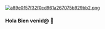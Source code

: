 [![a89e0f57f32f0cd961a267075b929bb2.png](https://i.postimg.cc/JzrmSYZz/a89e0f57f32f0cd961a267075b929bb2.png)](https://postimg.cc/1fjLqHvk)
### Hola Bien venid@ 👋

<!--
**Aioncron/Aioncron** is a ✨ _special_ ✨ repository because its `README.md` (this file) appears on your GitHub profile.

Here are some ideas to get you started:

- 🔭 I’m currently working on ...
- 🌱 I’m currently learning ...
- 👯 I’m looking to collaborate on ...
- 🤔 I’m looking for help with ...
- 💬 Ask me about ...
- 📫 How to reach me: ...
- 😄 Pronouns: ...
- ⚡ Fun fact: ...
-->
